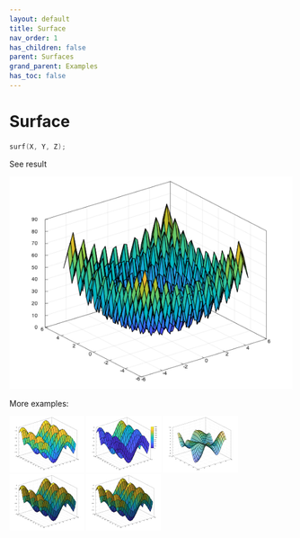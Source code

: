 ```yaml
---
layout: default
title: Surface
nav_order: 1
has_children: false
parent: Surfaces
grand_parent: Examples
has_toc: false
---
```

# Surface

```cpp
surf(X, Y, Z);
```


See result

[![example_surf_1](surf/surf_1.png)](https://github.com/alandefreitas/matplotplusplus/blob/master/examples/surfaces/surf/surf_1.cpp)

More examples:
    
[![example_surf_2](surf/surf_2_thumb.png)](https://github.com/alandefreitas/matplotplusplus/blob/master/examples/surfaces/surf/surf_2.cpp)  [![example_surf_3](surf/surf_3_thumb.png)](https://github.com/alandefreitas/matplotplusplus/blob/master/examples/surfaces/surf/surf_3.cpp)  [![example_surf_4](surf/surf_4_thumb.png)](https://github.com/alandefreitas/matplotplusplus/blob/master/examples/surfaces/surf/surf_4.cpp)  [![example_surf_5](surf/surf_5_thumb.png)](https://github.com/alandefreitas/matplotplusplus/blob/master/examples/surfaces/surf/surf_5.cpp)  [![example_surf_6](surf/surf_6_thumb.png)](https://github.com/alandefreitas/matplotplusplus/blob/master/examples/surfaces/surf/surf_6.cpp)

  



<!-- Generated with mdsplit: https://github.com/alandefreitas/mdsplit -->
